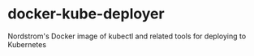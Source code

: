 # docker-kube-deployer
Nordstrom's Docker image of kubectl and related tools for deploying to Kubernetes
